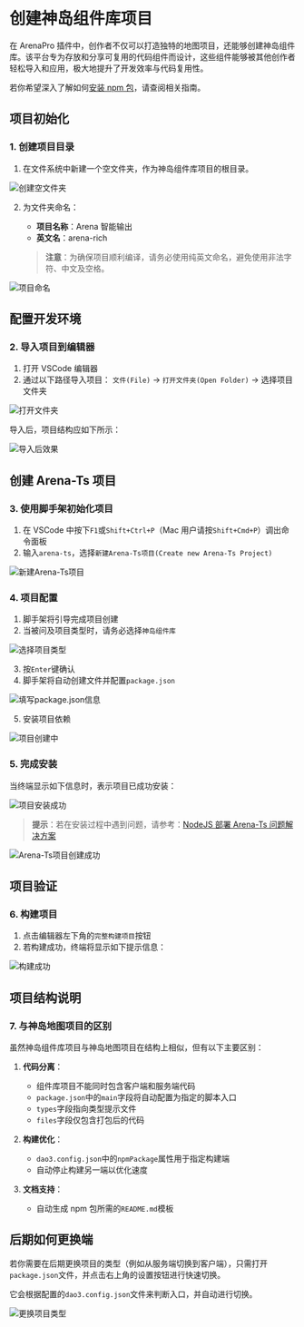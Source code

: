 # 创建神岛组件库项目

在 ArenaPro 插件中，创作者不仅可以打造独特的地图项目，还能够创建神岛组件库。该平台专为存放和分享可复用的代码组件而设计，这些组件能够被其他创作者轻松导入和应用，极大地提升了开发效率与代码复用性。

若你希望深入了解如何[安装 npm 包](/guide/six/npmPackage)，请查阅相关指南。

## 项目初始化

### 1. 创建项目目录

1. 在文件系统中新建一个空文件夹，作为神岛组件库项目的根目录。

![创建空文件夹](/屏幕截图20240715111112.jpg)

2. 为文件夹命名：

   - **项目名称**：Arena 智能输出
   - **英文名**：arena-rich

   > **注意**：为确保项目顺利编译，请务必使用纯英文命名，避免使用非法字符、中文及空格。

![项目命名](/QQ20241130-113045.png)

## 配置开发环境

### 2. 导入项目到编辑器

1. 打开 VSCode 编辑器
2. 通过以下路径导入项目：
   `文件(File)` -> `打开文件夹(Open Folder)` -> 选择项目文件夹

![打开文件夹](/屏幕截图20240715113226.webp)

导入后，项目结构应如下所示：

![导入后效果](/QQ20241130-113114.png)

## 创建 Arena-Ts 项目

### 3. 使用脚手架初始化项目

1. 在 VSCode 中按下`F1`或`Shift+Ctrl+P`（Mac 用户请按`Shift+Cmd+P`）调出命令面板
2. 输入`arena-ts`，选择`新建Arena-Ts项目(Create new Arena-Ts Project)`

![新建Arena-Ts项目](/QQ20241128-21304.gif)

### 4. 项目配置

1. 脚手架将引导完成项目创建
2. 当被问及项目类型时，请务必选择`神岛组件库`

![选择项目类型](/QQ20241130-113312.png)

3. 按`Enter`键确认
4. 脚手架将自动创建文件并配置`package.json`

![填写package.json信息](/QQ20241130-113416.png)

5. 安装项目依赖

![项目创建中](/ast.gif)

### 5. 完成安装

当终端显示如下信息时，表示项目已成功安装：

![项目安装成功](/QQ20241130-113521.png)

> **提示**：若在安装过程中遇到问题，请参考：[NodeJS 部署 Arena-Ts 问题解决方案](/bestPractices/nodejsTest)

![Arena-Ts项目创建成功](/QQ20241130-113642.png)

## 项目验证

### 6. 构建项目

1. 点击编辑器左下角的`完整构建项目`按钮
2. 若构建成功，终端将显示如下提示信息：

![构建成功](/QQ20241128-221728.png)

## 项目结构说明

### 7. 与神岛地图项目的区别

虽然神岛组件库项目与神岛地图项目在结构上相似，但有以下主要区别：

1. **代码分离**：

   - 组件库项目不能同时包含客户端和服务端代码
   - `package.json`中的`main`字段将自动配置为指定的脚本入口
   - `types`字段指向类型提示文件
   - `files`字段仅包含打包后的代码

2. **构建优化**：

   - `dao3.config.json`中的`npmPackage`属性用于指定构建端
   - 自动停止构建另一端以优化速度

3. **文档支持**：
   - 自动生成 npm 包所需的`README.md`模板

## 后期如何更换端

若你需要在后期更换项目的类型（例如从服务端切换到客户端），只需打开`package.json`文件，并点击右上角的设置按钮进行快速切换。

它会根据配置的`dao3.config.json`文件来判断入口，并自动进行切换。

![更换项目类型](/QQ20241130-114602.png)
